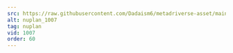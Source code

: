 ```yaml
---
src: https://raw.githubusercontent.com/Dadaism6/metadriverse-asset/main/script-nuplan-output-newcompressed/nuplan_1007.mp4
alt: nuplan_1007
tag: nuplan
vid: 1007
order: 60
---
```

